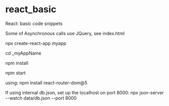 # react_basic
React: basic code snippets

Some of Asynchronous calls use JQuery, see index.html

npx create-react-app myapp 

cd _myAppName 

npm install 

npm start 

using:
npm install react-router-dom@5

If using internal db.json, set up the localhost on port 8000:
npx json-server --watch data/db.json --port 8000
